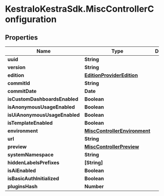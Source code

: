 # KestraIoKestraSdk.MiscControllerConfiguration

## Properties

Name | Type | Description | Notes
------------ | ------------- | ------------- | -------------
**uuid** | **String** |  | [optional] 
**version** | **String** |  | [optional] 
**edition** | [**EditionProviderEdition**](EditionProviderEdition.md) |  | [optional] 
**commitId** | **String** |  | [optional] 
**commitDate** | **Date** |  | [optional] 
**isCustomDashboardsEnabled** | **Boolean** |  | [optional] 
**isAnonymousUsageEnabled** | **Boolean** |  | [optional] 
**isUiAnonymousUsageEnabled** | **Boolean** |  | [optional] 
**isTemplateEnabled** | **Boolean** |  | [optional] 
**environment** | [**MiscControllerEnvironment**](MiscControllerEnvironment.md) |  | [optional] 
**url** | **String** |  | [optional] 
**preview** | [**MiscControllerPreview**](MiscControllerPreview.md) |  | [optional] 
**systemNamespace** | **String** |  | [optional] 
**hiddenLabelsPrefixes** | **[String]** |  | [optional] 
**isAiEnabled** | **Boolean** |  | [optional] 
**isBasicAuthInitialized** | **Boolean** |  | [optional] 
**pluginsHash** | **Number** |  | [optional] 


